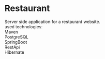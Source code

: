# Restaurant 

Server side application for a restaurant website.  
used technologies:  
Maven  
PostgreSQL  
SpringBoot  
RestApi  
Hibernate  